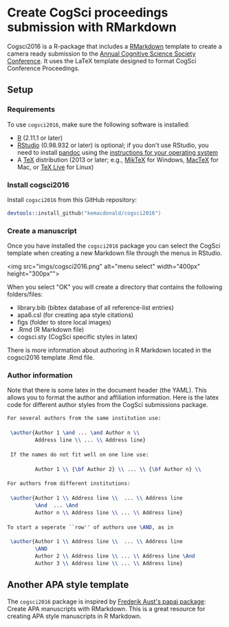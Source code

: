 # Create CogSci proceedings submission with RMarkdown
Cogsci2016 is a R-package that includes a [RMarkdown](http://rmarkdown.rstudio.com/) template to create a camera ready submission to the [Annual Cognitive Science Society Conference](http://cognitivesciencesociety.org/conference2016/submissions.html). It uses the LaTeX template designed to format CogSci Conference Proceedings.

## Setup
### Requirements
To use `cogsci2016`, make sure the following software is installed:

- [R](http://www.r-project.org/) (2.11.1 or later)
- [RStudio](http://www.rstudio.com/) (0.98.932 or later) is optional; if you don't use RStudio, you need to install [pandoc](http://johnmacfarlane.net/pandoc/) using the [instructions for your operating system](https://github.com/rstudio/rmarkdown/blob/master/PANDOC.md)
- A [TeX](http://de.wikipedia.org/wiki/TeX) distribution (2013 or later; e.g., [MikTeX](http://miktex.org/) for Windows, [MacTeX](https://tug.org/mactex/) for Mac, or [TeX Live](http://www.tug.org/texlive/) for Linux)
 
### Install cogsci2016
Install `cogsci2016` from this GitHub repository:

```S
devtools::install_github("kemacdonald/cogsci2016")
```

### Create a manuscript
Once you have installed the `cogsci2016` package you can select the CogSci template when creating a new Markdown file through the menus in RStudio.

<img src="imgs/cogsci2016.png" alt="menu select" width="400px" height="300px"">

When you select "OK" you will create a directory that contains the following folders/files:

* library.bib (bibtex database of all reference-list entries)
* apa6.csl (for creating apa style citations)
* figs (folder to store local images)
* .Rmd (R Markdown file)
* cogsci.sty (CogSci specific styles in latex)

There is more information about authoring in R Markdown located in the cogsci2016 template .Rmd file.

### Author information

Note that there is some latex in the document header (the YAML). This allows you to 
format the author and affiliation information. Here is the latex code for different author styles from the CogSci submissions package.

```latex
For several authors from the same institution use: 
 
 \author{Author 1 \and ... \and Author n \\
         Address line \\ ... \\ Address line}
 
 If the names do not fit well on one line use:
 
         Author 1 \\ {\bf Author 2} \\ ... \\ {\bf Author n} \\
 
For authors from different institutions:
 
 \author{Author 1 \\ Address line \\  ... \\ Address line
         \And  ... \And
         Author n \\ Address line \\ ... \\ Address line}
 
To start a seperate ``row'' of authors use \AND, as in
 
 \author{Author 1 \\ Address line \\  ... \\ Address line
         \AND
         Author 2 \\ Address line \\ ... \\ Address line \And
         Author 3 \\ Address line \\ ... \\ Address line}
```

## Another APA style template
The `cogsci2016` package is inspired by [Frederik Aust's papaj package](https://github.com/crsh/papaja): Create APA manuscripts with RMarkdown. This is a great resource for creating APA style manuscripts in R Markdown.

